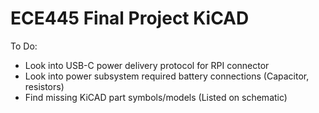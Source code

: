 # ECE445 Final Project KiCAD

To Do:
- Look into USB-C power delivery protocol for RPI connector
- Look into power subsystem required battery connections (Capacitor, resistors)
- Find missing KiCAD part symbols/models (Listed on schematic)


